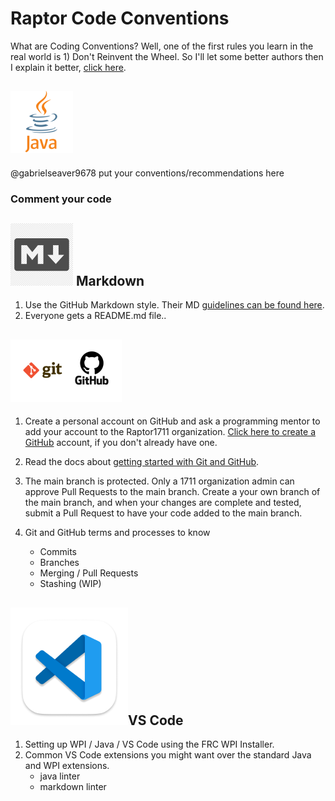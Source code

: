 # Raptor Code Conventions

What are Coding Conventions?  Well, one of the first rules you learn in the real world is  1) Don't Reinvent the Wheel.  So I'll let some better authors then I explain it better, [click here](https://en.wikipedia.org/wiki/Coding_conventions#:~:text=Coding%20conventions%20are%20a%20set,program%20written%20in%20that%20language.).



## ![java-logo](./img/java-small.png)

@gabrielseaver9678  put your conventions/recommendations here

### Comment your code

## ![markdown-logo](./img/md-logo.png) Markdown

1) Use the GitHub Markdown style.  Their MD [guidelines can be found here](https://docs.github.com/en/get-started/writing-on-github/getting-started-with-writing-and-formatting-on-github/basic-writing-and-formatting-syntax).
2) Everyone gets a README.md file..  



## ![git-GitHub-logo](./img/git-github-logo-small.png)

1) Create a personal account on GitHub and ask a programming mentor to add your account to the Raptor1711 organization.  [Click here to create a GitHub](https://github.com/join) account, if you don't already have one.
2) Read the docs about [getting started with Git and GitHub](https://docs.github.com/en/get-started).
3) The main branch is protected. Only a 1711 organization admin can approve Pull Requests to the main branch. Create a your own branch of the main branch, and when your changes are complete and tested, submit a Pull Request to have your code added to the main branch.
4) Git and GitHub terms and processes to know

    - Commits
    - Branches
    - Merging / Pull Requests
    - Stashing (WIP)

## ![vs-code-logo](./img/vs-code-logo.png)VS Code

1) Setting up WPI / Java / VS Code using the FRC WPI Installer.
2) Common VS Code extensions you might want over the standard Java and WPI extensions.
    - java linter
    - markdown linter
